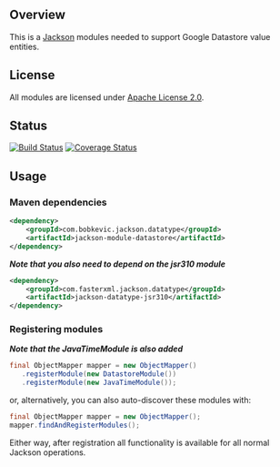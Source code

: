 ## Overview

This is a [Jackson](../../../jackson) modules needed to support Google Datastore value entities.

## License

All modules are licensed under [Apache License 2.0](http://www.apache.org/licenses/LICENSE-2.0.txt).


## Status

[![Build Status](https://travis-ci.org/i11/jackson-datatype-datastore.svg)](https://travis-ci.org/i11/jackson-datatype-datastore)
[![Coverage Status](https://coveralls.io/repos/github/i11/jackson-datatype-datastore/badge.svg?branch=master)](https://coveralls.io/github/i11/jackson-datatype-datastore?branch=master)

## Usage

### Maven dependencies
```xml
<dependency>
    <groupId>com.bobkevic.jackson.datatype</groupId>
    <artifactId>jackson-module-datastore</artifactId>
</dependency>
```
**_Note that you also need to depend on the jsr310 module_**

```xml
<dependency>
    <groupId>com.fasterxml.jackson.datatype</groupId>
    <artifactId>jackson-datatype-jsr310</artifactId>
</dependency>
```


### Registering modules
**_Note that the JavaTimeModule is also added_**
```java
final ObjectMapper mapper = new ObjectMapper()
   .registerModule(new DatastoreModule())
   .registerModule(new JavaTimeModule());
```

or, alternatively, you can also auto-discover these modules with:

```java
final ObjectMapper mapper = new ObjectMapper();
mapper.findAndRegisterModules();
```

Either way, after registration all functionality is available for all normal Jackson operations.

